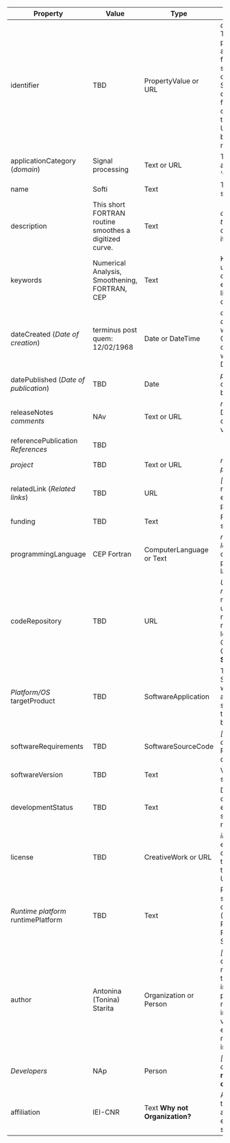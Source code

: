 Property | Value | Type | Description
------------ | ------------- | ------------- | -------------
identifier | TBD | PropertyValue or URL | *a unique identifier* The identifier property represents any kind of identifier for any kind of Thing, such as ISBNs, GTIN codes, UUIDs etc. Schema.org provides dedicated properties for representing many of these, either as textual strings or as URL (URI) links. See background notes for more details.
applicationCategory (*domain*) | Signal processing  | Text or URL | Type of software application, e.g. ‘Game, Multimedia’.
name | Softi | Text | The name of the software.
description |  This short FORTRAN routine smoothes a digitized curve.  | Text | *a brief description of the software* A description of the item.
keywords | Numerical Analysis, Smoothening, FORTRAN, CEP | Text | Keywords or tags used to describe this content. Multiple entries in a keywords list are typically delimited by commas.
dateCreated (*Date of creation*)  | terminus post quem: 12/02/1968  | Date or DateTime | *developement start date* The date on which the CreativeWork was created or the item was added to a DataFeed.
datePublished (*Date of publication*) | TBD | Date | *publication date* Date of first broadcast/publication.
releaseNotes *comments* | NAv | Text or URL | *release notes* Description of what changed in this version.
referencePublication *References* | TBD | |
*project* | TBD | Text or URL | *maybe the software is part of some project*
relatedLink (*Related links*) | TBD | URL | *\[related links\]* A link related to this object, e.g. related web pages.
funding | TBD  | Text | Funding source (e.g. specific grant)
programmingLanguage  | CEP Fortran | ComputerLanguage or Text | *main programming language* The computer programming language.
codeRepository | TBD | URL | *URL to related resources* Link to the repository where the un-compiled, human readable code and related code is located (SVN, GitHub, CodePlex, institutional GitLab instance, etc.). **Self-referencial?**
*Platform/OS* targetProduct | TBD | SoftwareApplication | Target Operating System / Product to which the code applies. If applies to several versions, just the product name can be used.
softwareRequirements | TBD | SoftwareSourceCode |*\[dependencies and other requirements\]* Required software dependencies
softwareVersion | TBD | Text | Version of the software instance.
developmentStatus | TBD | Text | Description of development status, e.g. Active, inactive, suspended. See repostatus.org
license | TBD | CreativeWork or URL | *info about the runtime environment* A license document that applies to this content, typically indicated by URL.
*Runtime platform* runtimePlatform | TBD | Text | Runtime platform or script interpreter dependencies (Example - Java v1, Python2.3, .Net Framework 3.0). Supersedes runtime.
author | Antonina (Tonina) Starita | Organization or Person | *\[authors\]* The author of this content or rating. Please note that author is special in that HTML 5 provides a special mechanism for indicating authorship via the rel tag. That is equivalent to this and may be used interchangeably.
*Developers* | NAp | Person | *\["other contributors and mantainers"\]* **maintainer, contributor?**
affiliation | IEI-CNR | Text **Why not Organization?** | An organization that this person is affiliated with. For example, a school/university.